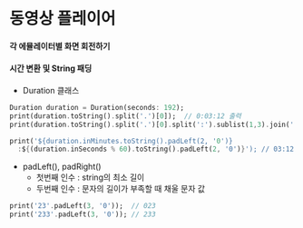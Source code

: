 # 동영상 플레이어

#### 각 에뮬레이터별 화면 회전하기

#### 시간 변환 및 String 패딩
* Duration 클래스
```dart
Duration duration = Duration(seconds: 192);
print(duration.toString().split('.')[0]);  // 0:03:12 출력
print(duration.toString().split('.')[0].split(':').sublist(1,3).join(':')); // 03:12 출력

print('${duration.inMinutes.toString().padLeft(2, '0')}
  :${(duration.inSeconds % 60).toString().padLeft(2, '0')}'); // 03:12 출력
```

* padLeft(), padRight()
  * 첫번째 인수 : string의 최소 길이
  * 두번째 인수 : 문자의 길이가 부족할 때 채울 문자 값
```dart
print('23'.padLeft(3, '0'));  // 023
print('233'.padLeft(3, '0')); // 233
```
